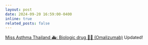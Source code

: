 ```yaml
---
layout: post
date: 2024-09-20 16:59:00-0400
inline: true
related_posts: false
---
```


[Miss Asthma Thailand 🚑: Biologic drug 💉💉 (Omalizumab)](https://missasthmath.blogspot.com/) Updated! 